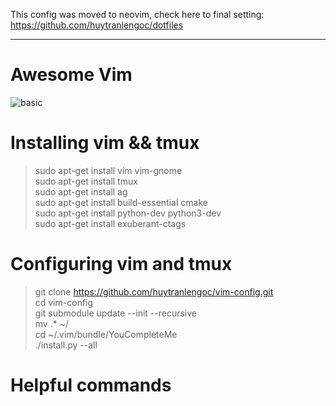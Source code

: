 This config was moved to neovim, check here to final setting: https://github.com/huytranlengoc/dotfiles

***

# Awesome Vim
![basic](https://cloud.githubusercontent.com/assets/11662835/19621612/9b2a4ec4-98bf-11e6-8f68-1f46d28e2bb0.png)


# Installing vim && tmux

> sudo apt-get install vim vim-gnome  
> sudo apt-get install tmux  
> sudo apt-get install ag  
> sudo apt-get install build-essential cmake  
> sudo apt-get install python-dev python3-dev  
> sudo apt-get install exuberant-ctags

# Configuring vim and tmux

> git clone https://github.com/huytranlengoc/vim-config.git  
> cd vim-config  
> git submodule update --init --recursive  
> mv .* ~/  
> cd ~/.vim/bundle/YouCompleteMe  
> ./install.py --all  

# Helpful commands

